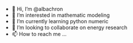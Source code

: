 - 👋 Hi, I’m @albachron
- 👀 I’m interested in mathematic modeling
- 🌱 I’m currently learning python numeric
- 💞️ I’m looking to collaborate on energy research
- 📫 How to reach me ...

<!---
albachron/albachron is a ✨ special ✨ repository because its `README.md` (this file) appears on your GitHub profile.
You can click the Preview link to take a look at your changes.
--->
